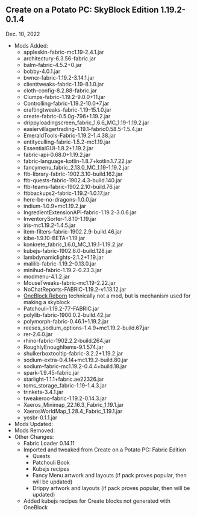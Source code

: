 ## Create on a Potato PC: SkyBlock Edition 1.19.2-0.1.4
Dec. 10, 2022
- Mods Added: 
  - appleskin-fabric-mc1.19-2.4.1.jar
  - architectury-6.3.56-fabric.jar
  - balm-fabric-4.5.2+0.jar
  - bobby-4.0.1.jar
  - bwncr-fabric-1.19.2-3.14.1.jar
  - clienttweaks-fabric-1.19-8.1.0.jar
  - cloth-config-8.2.88-fabric.jar
  - Clumps-fabric-1.19.2-9.0.0+11.jar
  - Controlling-fabric-1.19.2-10.0+7.jar
  - craftingtweaks-fabric-1.19-15.1.0.jar
  - create-fabric-0.5.0g-796+1.19.2.jar
  - drippyloadingscreen_fabric_1.6.6_MC_1.19-1.19.2.jar
  - easiervillagertrading-1.19.1-fabric0.58.5-1.5.4.jar
  - EmeraldTools-Fabric-1.19.2-1.4.38.jar
  - entityculling-fabric-1.5.2-mc1.19.jar
  - EssentialGUI-1.8.2+1.19.2.jar
  - fabric-api-0.68.0+1.19.2.jar
  - fabric-language-kotlin-1.8.7+kotlin.1.7.22.jar
  - fancymenu_fabric_2.13.0_MC_1.19-1.19.2.jar
  - ftb-library-fabric-1902.3.10-build.162.jar
  - ftb-quests-fabric-1902.4.3-build.140.jar
  - ftb-teams-fabric-1902.2.10-build.76.jar
  - ftbbackups2-fabric-1.19.2-1.0.17.jar
  - here-be-no-dragons-1.0.0.jar
  - indium-1.0.9+mc1.19.2.jar
  - IngredientExtensionAPI-fabric-1.19.2-3.0.6.jar
  - InventorySorter-1.8.10-1.19.jar
  - iris-mc1.19.2-1.4.5.jar
  - item-filters-fabric-1902.2.9-build.46.jar
  - kibe-1.9.10-BETA+1.19.jar
  - konkrete_fabric_1.6.0_MC_1.19.1-1.19.2.jar
  - kubejs-fabric-1902.6.0-build.128.jar
  - lambdynamiclights-2.1.2+1.19.jar
  - malilib-fabric-1.19.2-0.13.0.jar
  - minihud-fabric-1.19.2-0.23.3.jar
  - modmenu-4.1.2.jar
  - MouseTweaks-fabric-mc1.19-2.22.jar
  - NoChatReports-FABRIC-1.19.2-v1.13.12.jar
  - [OneBlock Reborn](https://www.curseforge.com/minecraft/worlds/oneblock-reborn) technically not a mod, but is mechanism used for making a skyblock
  - Patchouli-1.19.2-77-FABRIC.jar
  - polylib-fabric-1900.0.2-build.42.jar
  - polymorph-fabric-0.46.1+1.19.2.jar
  - reeses_sodium_options-1.4.9+mc1.19.2-build.67.jar
  - rer-2.6.0.jar
  - rhino-fabric-1902.2.2-build.264.jar
  - RoughlyEnoughItems-9.1.574.jar
  - shulkerboxtooltip-fabric-3.2.2+1.19.2.jar
  - sodium-extra-0.4.14+mc1.19.2-build.80.jar
  - sodium-fabric-mc1.19.2-0.4.4+build.18.jar
  - spark-1.9.45-fabric.jar
  - starlight-1.1.1+fabric.ae22326.jar
  - toms_storage_fabric-1.19-1.4.3.jar
  - trinkets-3.4.1.jar
  - tweakeroo-fabric-1.19.2-0.14.3.jar
  - Xaeros_Minimap_22.16.3_Fabric_1.19.1.jar
  - XaerosWorldMap_1.28.4_Fabric_1.19.1.jar
  - yosbr-0.1.1.jar
- Mods Updated: 
- Mods Removed: 
- Other Changes: 
  - Fabric Loader 0.14.11
  - Imported and tweaked from Create on a Potato PC: Fabric Edition
    - Quests
    - Patchouli Book
    - Kubejs recipes
    - Fancy Menu artwork and layouts (if pack proves popular, then will be updated)
    - Drippy artwork and layouts (if pack proves popular, then will be updated)
  - Added kubejs recipes for Create blocks not generated with OneBlock
